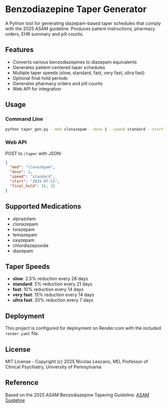 # Benzodiazepine Taper Generator

A Python tool for generating diazepam-based taper schedules that comply with the 2025 ASAM guideline. Produces patient instructions, pharmacy orders, EHR summary and pill counts.

## Features

- Converts various benzodiazepines to diazepam equivalents
- Generates patient-centered taper schedules
- Multiple taper speeds (slow, standard, fast, very fast, ultra fast)
- Optional final hold periods
- Generates pharmacy orders and pill counts
- Web API for integration

## Usage

### Command Line

```bash
python taper_gen.py --med clonazepam --dose 1 --speed standard --start 2025-07-15 --final-hold 6 3
```

### Web API

POST to `/taper` with JSON:

```json
{
  "med": "clonazepam",
  "dose": 1,
  "speed": "standard",
  "start": "2025-07-15",
  "final_hold": [6, 3]
}
```

## Supported Medications

- alprazolam
- clonazepam
- lorazepam
- temazepam
- oxazepam
- chlordiazepoxide
- diazepam

## Taper Speeds

- **slow**: 2.5% reduction every 28 days
- **standard**: 5% reduction every 21 days
- **fast**: 10% reduction every 14 days
- **very fast**: 15% reduction every 14 days
- **ultra fast**: 20% reduction every 7 days

## Deployment

This project is configured for deployment on Render.com with the included `render.yaml` file.

## License

MIT License - Copyright (c) 2025 Nicolas Lescano, MD, Professor of Clinical Psychiatry, University of Pennsylvania

## Reference

Based on the 2025 ASAM Benzodiazepine Tapering Guideline: [ASAM Guideline](https://downloads.asam.org/sitefinity-production-blobs/docs/default-source/guidelines/benzodiazepine-tapering-2025/bzd-tapering-document---final-approved-version-for-distribution-02-28-25.pdf?sfvrsn=5bdf9c81_4) 